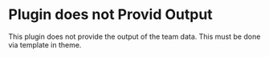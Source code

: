 # Plugin does not Provid Output
This plugin does not provide the output of the team data. This must be done via template in theme.

